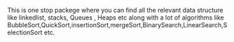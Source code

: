 This is one stop packege where you can find all the relevant data structure like linkedlist, stacks, Queues , Heaps etc along with a lot of algorithms like BubbleSort,QuickSort,insertionSort,mergeSort,BinarySearch,LinearSearch,SelectionSort etc.

